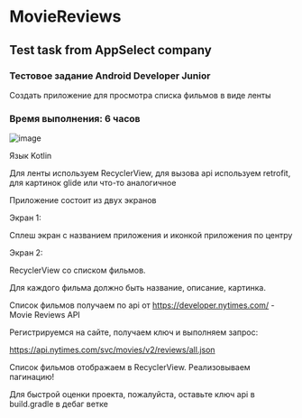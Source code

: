# MovieReviews
## Test task from AppSelect company

### Тестовое задание Android Developer Junior

Создать приложение для просмотра списка фильмов в виде ленты

### Время выполнения: 6 часов

![image](https://user-images.githubusercontent.com/69672210/141643511-53d0f487-8b41-4280-862f-8595d60c7049.png)

Язык Kotlin

Для ленты используем RecyclerView, для вызова api используем retrofit, для картинок glide или что-то аналогичное

Приложение состоит из двух экранов

Экран 1:
 
Сплеш экран с названием приложения и иконкой приложения по центру

Экран 2:

RecyclerView со списком фильмов. 

Для каждого фильма должно быть название, описание, картинка. 

Список фильмов получаем по api от https://developer.nytimes.com/ -  Movie Reviews API

Регистрируемся на сайте, получаем ключ и выполняем запрос:

https://api.nytimes.com/svc/movies/v2/reviews/all.json

Список фильмов отображаем в RecyclerView. Реализовываем пагинацию!

Для быстрой оценки проекта, пожалуйста, оставьте ключ api в build.gradle в дебаг ветке
